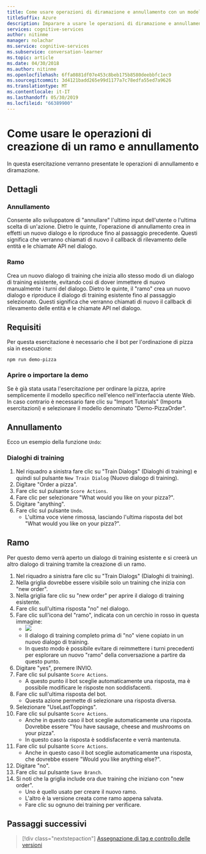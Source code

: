 ```yaml
---
title: Come usare operazioni di diramazione e annullamento con un modello di Conversation Learner - Servizi cognitivi Microsoft| Microsoft Docs
titleSuffix: Azure
description: Imparare a usare le operazioni di diramazione e annullamento con un modello di Conversation Learner.
services: cognitive-services
author: nitinme
manager: nolachar
ms.service: cognitive-services
ms.subservice: conversation-learner
ms.topic: article
ms.date: 04/30/2018
ms.author: nitinme
ms.openlocfilehash: 6ffa0881df07e453c8beb175b8580deebbfc1ec9
ms.sourcegitcommit: 3d4121badd265e99d1177a7c78edfa55ed7a9626
ms.translationtype: MT
ms.contentlocale: it-IT
ms.lasthandoff: 05/30/2019
ms.locfileid: "66389900"
---
```

# <a name="how-to-use-branching-and-undo-operations"></a>Come usare le operazioni di creazione di un ramo e annullamento
In questa esercitazione verranno presentate le operazioni di annullamento e diramazione.


## <a name="details"></a>Dettagli
### <a name="undo"></a>Annullamento
Consente allo sviluppatore di "annullare" l'ultimo input dell'utente o l'ultima scelta di un'azione. Dietro le quinte, l'operazione di annullamento crea in effetti un nuovo dialogo e lo riproduce fino al passaggio precedente.  Questi significa che verranno chiamati di nuovo il callback di rilevamento delle entità e le chiamate API nel dialogo.

### <a name="branch"></a>Ramo
Crea un nuovo dialogo di training che inizia allo stesso modo di un dialogo di training esistente, evitando così di dover immettere di nuovo manualmente i turni del dialogo. Dietro le quinte, il "ramo" crea un nuovo dialogo e riproduce il dialogo di training esistente fino al passaggio selezionato.  Questi significa che verranno chiamati di nuovo il callback di rilevamento delle entità e le chiamate API nel dialogo.


## <a name="requirements"></a>Requisiti
Per questa esercitazione è necessario che il bot per l'ordinazione di pizza sia in esecuzione:

    npm run demo-pizza

### <a name="open-or-import-the-demo"></a>Aprire o importare la demo

Se è già stata usata l'esercitazione per ordinare la pizza, aprire semplicemente il modello specifico nell'elenco nell'interfaccia utente Web. In caso contrario è necessario fare clic su "Import Tutorials" (Importa esercitazioni) e selezionare il modello denominato "Demo-PizzaOrder".

## <a name="undo"></a>Annullamento

Ecco un esempio della funzione `Undo`:

### <a name="training-dialogs"></a>Dialoghi di training
1. Nel riquadro a sinistra fare clic su "Train Dialogs" (Dialoghi di training) e quindi sul pulsante `New Train Dialog` (Nuovo dialogo di training).
2. Digitare "Order a pizza".
3. Fare clic sul pulsante `Score Actions`.
4. Fare clic per selezionare "What would you like on your pizza?".
5. Digitare "anything".
6. Fare clic sul pulsante `Undo`.
    - L'ultima voce viene rimossa, lasciando l'ultima risposta del bot "What would you like on your pizza?".

## <a name="branch"></a>Ramo

Per questo demo verrà aperto un dialogo di training esistente e si creerà un altro dialogo di training tramite la creazione di un ramo.

1. Nel riquadro a sinistra fare clic su "Train Dialogs" (Dialoghi di training).
2. Nella griglia dovrebbe essere visibile solo un training che inizia con "new order".
3. Nella griglia fare clic su "new order" per aprire il dialogo di training esistente.
4. Fare clic sull'ultima risposta "no" nel dialogo.
5. Fare clic sull'icona del "ramo", indicata con un cerchio in rosso in questa immagine:
    - ![](../media/tutorial15_branch.PNG)
    - Il dialogo di training completo prima di "no" viene copiato in un nuovo dialogo di training.
    - In questo modo è possibile evitare di reimmettere i turni precedenti per esplorare un nuovo "ramo" della conversazione a partire da questo punto.
6. Digitare "yes", premere INVIO.
7. Fare clic sul pulsante `Score Actions`.
    - A questo punto il bot sceglie automaticamente una risposta, ma è possibile modificare le risposte non soddisfacenti.
8. Fare clic sull'ultima risposta del bot.
    - Questa azione permette di selezionare una risposta diversa.
9. Selezionare "UseLastToppings".
10. Fare clic sul pulsante `Score Actions`.
    - Anche in questo caso il bot sceglie automaticamente una risposta. Dovrebbe essere "You have sausage, cheese and mushrooms on your pizza". 
    - In questo caso la risposta è soddisfacente e verrà mantenuta.
11. Fare clic sul pulsante `Score Actions`.
    - Anche in questo caso il bot sceglie automaticamente una risposta, che dovrebbe essere "Would you like anything else?".
12. Digitare "no".
13. Fare clic sul pulsante `Save Branch`.
14. Si noti che la griglia include ora due training che iniziano con "new order".
    - Uno è quello usato per creare il nuovo ramo.
    - L'altro è la versione creata come ramo appena salvata.
    - Fare clic su ognuno dei training per verificare.

## <a name="next-steps"></a>Passaggi successivi

> [!div class="nextstepaction"]
> [Assegnazione di tag e controllo delle versioni](./18-version-tag.md)

